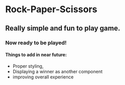 # Rock-Paper-Scissors

## Really simple and fun to play game.

###  Now ready to be played!

#### Things to add in near future:
- Proper styling,
- Displaying a winner as another component
- improving overall experience